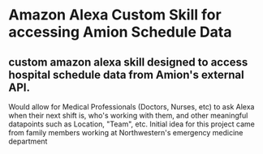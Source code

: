 # Amazon Alexa Custom Skill for accessing Amion Schedule Data

## custom amazon alexa skill designed to access hospital schedule data from Amion's external API.  
Would allow for Medical Professionals (Doctors, Nurses, etc) to ask Alexa when their next shift is, who's working with them, 
and other meaningful datapoints such as Location, "Team", etc. Initial idea for this project came from family members working at Northwestern's emergency medicine department

